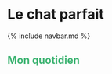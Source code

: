 # Le chat parfait

{% include navbar.md %}

<h2>
  <span style="color:MediumSeaGreen">
    <bold>Mon quotidien</bold>
  </span>
</h2>

